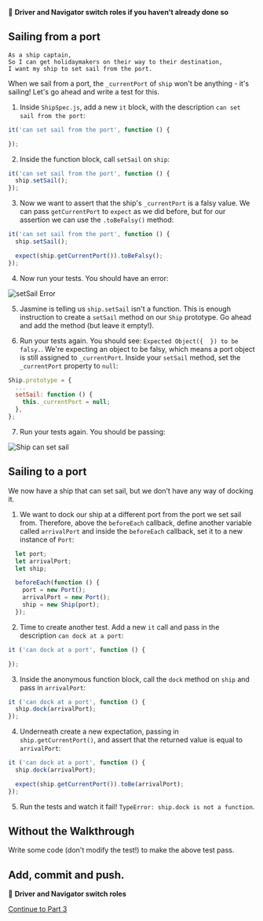 :twisted_rightwards_arrows: **Driver and Navigator switch roles if you haven't already done so**

## Sailing from a port

```
As a ship captain,
So I can get holidaymakers on their way to their destination,
I want my ship to set sail from the port.
```

When we sail from a port, the `_currentPort` of `ship` won't be anything - it's sailing! Let's go ahead and write a test for this.

1. Inside `ShipSpec.js`, add a new `it` block, with the description `can set sail from the port`:

```js
it('can set sail from the port', function () {

});
```

2. Inside the function block, call `setSail` on `ship`:

```js
it('can set sail from the port', function () {
  ship.setSail();
});
```

3. Now we want to assert that the ship's `_currentPort` is a falsy value. We can pass `getCurrentPort` to `expect` as we did before, but for our assertion we can use the `.toBeFalsy()` method:

```js
it('can set sail from the port', function () {
  ship.setSail();

  expect(ship.getCurrentPort()).toBeFalsy();
});
```

4. Now run your tests. You should have an error:

![setSail Error](images/setSailError.png)

5. Jasmine is telling us `ship.setSail` isn't a function. This is enough instruction to create a `setSail` method on our `Ship` prototype. Go ahead and add the method (but leave it empty!). 

6. Run your tests again. You should see: `Expected Object({  }) to be falsy.`. We're expecting an object to be falsy, which means a port object is still assigned to `_currentPort`. Inside your `setSail` method, set the `_currentPort` property to `null`:

```js
Ship.prototype = {
  ...
  setSail: function () {
    this._currentPort = null;
  },
};
```

7. Run your tests again. You should be passing:

![Ship can set sail](images/passedSecondTest.png)

## Sailing to a port

We now have a ship that can set sail, but we don't have any way of docking it. 

1. We want to dock our ship at a different port from the port we set sail from. Therefore, above the `beforeEach` callback, define another variable called `arrivalPort` and inside the `beforeEach` callback, set it to a new instance of `Port`:

```js
  let port;
  let arrivalPort;
  let ship;

  beforeEach(function () {
    port = new Port();
    arrivalPort = new Port();
    ship = new Ship(port);
  });
```

2. Time to create another test. Add a new `it` call and pass in the description `can dock at a port`:

```js
it ('can dock at a port', function () {

});
``` 

3. Inside the anonymous function block, call the `dock` method on `ship` and pass in `arrivalPort`:

```js
it ('can dock at a port', function () {
  ship.dock(arrivalPort);
});
``` 

4. Underneath create a new expectation, passing in `ship.getCurrentPort()`, and assert that the returned value is equal to `arrivalPort`:

```js
it ('can dock at a port', function () {
  ship.dock(arrivalPort);

  expect(ship.getCurrentPort()).toBe(arrivalPort);
});
``` 

5. Run the tests and watch it fail! `TypeError: ship.dock is not a function`.

## Without the Walkthrough

Write some code (don't modify the test!) to make the above test pass.

## Add, commit and push.

:twisted_rightwards_arrows: **Driver and Navigator switch roles**

[Continue to Part 3](lesson1_page3.md)
